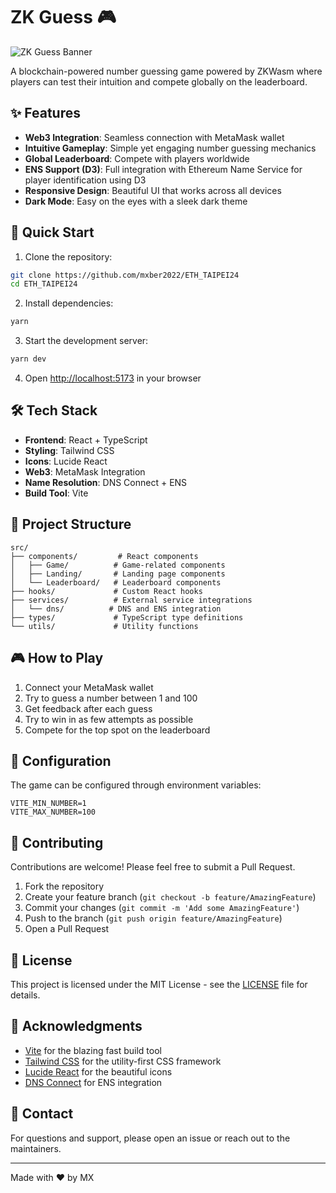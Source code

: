 # ZK Guess 🎮

![ZK Guess Banner](https://images.unsplash.com/photo-1619963258837-b83f3406b9a5?auto=format&fit=crop&q=80&w=2070)

A blockchain-powered number guessing game powered by ZKWasm where players can test their intuition and compete globally on the leaderboard.

## ✨ Features

- **Web3 Integration**: Seamless connection with MetaMask wallet
- **Intuitive Gameplay**: Simple yet engaging number guessing mechanics
- **Global Leaderboard**: Compete with players worldwide
- **ENS Support (D3)**: Full integration with Ethereum Name Service for player identification using D3
- **Responsive Design**: Beautiful UI that works across all devices
- **Dark Mode**: Easy on the eyes with a sleek dark theme

## 🚀 Quick Start

1. Clone the repository:

```bash
git clone https://github.com/mxber2022/ETH_TAIPEI24
cd ETH_TAIPEI24
```

2. Install dependencies:

```bash
yarn
```

3. Start the development server:

```bash
yarn dev
```

4. Open [http://localhost:5173](http://localhost:5173) in your browser

## 🛠️ Tech Stack

- **Frontend**: React + TypeScript
- **Styling**: Tailwind CSS
- **Icons**: Lucide React
- **Web3**: MetaMask Integration
- **Name Resolution**: DNS Connect + ENS
- **Build Tool**: Vite

## 📁 Project Structure

```
src/
├── components/         # React components
│   ├── Game/          # Game-related components
│   ├── Landing/       # Landing page components
│   └── Leaderboard/   # Leaderboard components
├── hooks/             # Custom React hooks
├── services/          # External service integrations
│   └── dns/          # DNS and ENS integration
├── types/             # TypeScript type definitions
└── utils/             # Utility functions
```

## 🎮 How to Play

1. Connect your MetaMask wallet
2. Try to guess a number between 1 and 100
3. Get feedback after each guess
4. Try to win in as few attempts as possible
5. Compete for the top spot on the leaderboard

## 🔧 Configuration

The game can be configured through environment variables:

```env
VITE_MIN_NUMBER=1
VITE_MAX_NUMBER=100
```

## 🤝 Contributing

Contributions are welcome! Please feel free to submit a Pull Request.

1. Fork the repository
2. Create your feature branch (`git checkout -b feature/AmazingFeature`)
3. Commit your changes (`git commit -m 'Add some AmazingFeature'`)
4. Push to the branch (`git push origin feature/AmazingFeature`)
5. Open a Pull Request

## 📝 License

This project is licensed under the MIT License - see the [LICENSE](LICENSE) file for details.

## 🙏 Acknowledgments

- [Vite](https://vitejs.dev/) for the blazing fast build tool
- [Tailwind CSS](https://tailwindcss.com/) for the utility-first CSS framework
- [Lucide React](https://lucide.dev/) for the beautiful icons
- [DNS Connect](https://github.com/webinterop/dns-connect) for ENS integration

## 📧 Contact

For questions and support, please open an issue or reach out to the maintainers.

---

Made with ❤️ by MX
